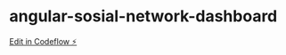 # angular-sosial-network-dashboard

[Edit in Codeflow ⚡️](https://stackblitz.com/~/github.com/Moda-cmd/angular-sosial-network-dashboard)